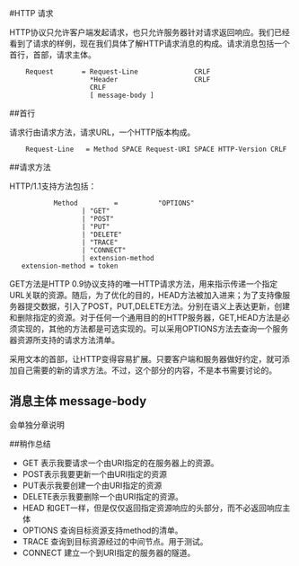 #HTTP 请求

HTTP协议只允许客户端发起请求，也只允许服务器针对请求返回响应。我们已经看到了请求的样例，现在我们具体了解HTTP请求消息的构成。请求消息包括一个首行，首部，请求主体。


        Request       = Request-Line              CRLF
                        *Header					  CRLF
                        CRLF
                        [ message-body ]          
##首行

请求行由请求方法，请求URL，一个HTTP版本构成。

        Request-Line   = Method SPACE Request-URI SPACE HTTP-Version CRLF

##请求方法

HTTP/1.1支持方法包括：

               Method         =          "OPTIONS"         
                      | "GET"               
                      | "POST"               
                      | "PUT"                 
                      | "DELETE"          
                      | "TRACE"                
                      | "CONNECT"              
                      | extension-method
       extension-method = token

GET方法是HTTP 0.9协议支持的唯一HTTP请求方法，用来指示传递一个指定URL关联的资源。随后，为了优化的目的，HEAD方法被加入进来；为了支持像服务器提交数据，引入了POST，PUT,DELETE方法。分别在语义上表达更新，创建和删除指定的资源。对于任何一个通用目的的HTTP服务器，GET,HEAD方法是必须实现的，其他的方法都是可选实现的。可以采用OPTIONS方法去查询一个服务器资源所支持的请求方法清单。

采用文本的首部，让HTTP变得容易扩展。只要客户端和服务器做好约定，就可添加自己需要的新的请求方法。不过，这个部分的内容，不是本书需要讨论的。

## 消息主体 message-body
会单独分章说明

##稍作总结


- GET 表示我要请求一个由URI指定的在服务器上的资源。
- POST表示我要更新一个由URI指定的资源
- PUT表示我要创建一个由URI指定的资源
- DELETE表示我要删除一个由URI指定的资源。
- HEAD 和GET一样，但是仅仅返回指定资源响应的头部分，而不必返回响应主体
- OPTIONS 查询目标资源支持method的清单。
- TRACE 查询到目标资源经过的中间节点。用于测试。
- CONNECT 建立一个到URI指定的服务器的隧道。 
